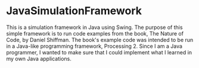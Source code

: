 JavaSimulationFramework
=======================

This is a simulation framework in Java using Swing.  The purpose of this simple framework is to run code examples from the book, The Nature of Code, by Daniel Shiffman.  The book's example code was intended to be run in a Java-like programming framework, Processing 2.  Since I am a Java programmer, I wanted to make sure that I could implement what I learned in my own Java applications.

